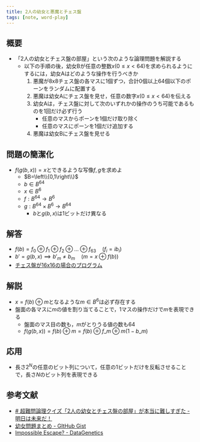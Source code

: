 ```yaml
---
title: 2人の幼女と悪魔とチェス盤
tags: [note, word-play]
---
```


## 概要
- 「2人の幼女とチェス盤の部屋」という次のような論理問題を解説する
	- 以下の手順の後，幼女Bが任意の整数$x\left(0\leq x<64\right)$を求められるようにするには，幼女Aはどのような操作を行うべきか
		1. 悪魔が8x8チェス盤の各マスに1個ずつ，合計0個以上64個以下のポーンをランダムに配置する
		2. 悪魔は幼女Aにチェス盤を見せ，任意の数字$x\left(0\leq x<64\right)$を伝える
		3. 幼女Aは，チェス盤に対して次のいずれかの操作のうち可能であるものを1回だけ必ず行う
			- 任意のマスからポーンを1個だけ取り除く
			- 任意のマスにポーンを1個だけ追加する
		4. 悪魔は幼女Bにチェス盤を見せる

## 問題の簡潔化
- $f(g(b,x))=x$とできるような写像$f,g$を求めよ
	- $B=\left\\{0,1\right\\}$
	- $b\in B^{64}$
	- $x\in B^6$
	- $f: B^{64} \rightarrow B^6$
	- $g: B^{64} \times B^6\rightarrow B^{64}$
		- $b$と$g(b,x)$は1ビットだけ異なる

## 解答
- $f(b)=f_0\oplus f_1\oplus f_2 \oplus \dots \oplus f_{63} \quad\left(f_i=i b_i\right)$
- $b'=g(b,x) \implies b'_m \neq b_m\quad\left(m=x\oplus f(b)\right)$
- [チェス盤が16x16の場合のプログラム](https://wandbox.org/permlink/XLo1pGURvrU4Y4Jj)

## 解説
- $x=f(b)\oplus m$となるような$m\in B^6$は必ず存在する
- 盤面の各マスに$m$の値を割り当てることで，1マスの操作だけで$m$を表現できる
	- 盤面のマス目の数も，$m$がとりうる値の数も64
	- $f(g(b,x))=f(b)\oplus m=f(b)\oplus f\_m\oplus m(1-b\_m)$

## 応用
- 長さ$2^N$の任意のビット列について，任意の1ビットだけを反転させることで，長さ$N$のビット列を表現できる

## 参考文献
- [# 超難問論理クイズ「2人の幼女とチェス盤の部屋」が本当に難しすぎた - 明日は未来だ！](https://sist8.com/chess2you)
- [幼女問題まとめ - GItHub Gist](https://gist.github.com/catupper/5678658)
- [Impossible Escape? - DataGenetics](http://datagenetics.com/blog/december12014/index.html)